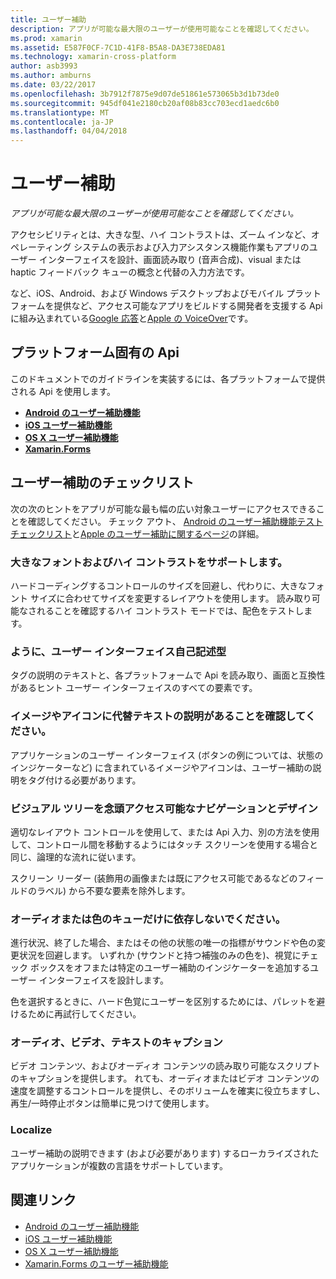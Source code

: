 ```yaml
---
title: ユーザー補助
description: アプリが可能な最大限のユーザーが使用可能なことを確認してください。
ms.prod: xamarin
ms.assetid: E587F0CF-7C1D-41F8-B5A8-DA3E738EDA81
ms.technology: xamarin-cross-platform
author: asb3993
ms.author: amburns
ms.date: 03/22/2017
ms.openlocfilehash: 3b7912f7875e9d07de51861e573065b3d1b73de0
ms.sourcegitcommit: 945df041e2180cb20af08b83cc703ecd1aedc6b0
ms.translationtype: MT
ms.contentlocale: ja-JP
ms.lasthandoff: 04/04/2018
---
```

# <a name="accessibility"></a>ユーザー補助

_アプリが可能な最大限のユーザーが使用可能なことを確認してください。_

アクセシビリティとは、大きな型、ハイ コントラストは、ズーム インなど、オペレーティング システムの表示および入力アシスタンス機能作業もアプリのユーザー インターフェイスを設計、画面読み取り (音声合成)、visual または haptic フィードバック キューの概念と代替の入力方法です。

など、iOS、Android、および Windows デスクトップおよびモバイル プラットフォームを提供など、アクセス可能なアプリをビルドする開発者を支援する Api に組み込まれている[Google 応答](https://play.google.com/store/apps/details?id=com.google.android.marvin.talkback)と[Apple の VoiceOver](http://www.apple.com/accessibility/ios/voiceover/)です。

## <a name="platform-specific-apis"></a>プラットフォーム固有の Api

このドキュメントでのガイドラインを実装するには、各プラットフォームで提供される Api を使用します。

- [**Android のユーザー補助機能**](~/android/app-fundamentals/accessibility.md)
- [**iOS ユーザー補助機能**](~/ios/app-fundamentals/accessibility.md)
- [**OS X ユーザー補助機能**](~/mac/app-fundamentals/accessibility.md)
- [**Xamarin.Forms**](~/xamarin-forms/app-fundamentals/accessibility/index.md)

<a name="checklist" />

## <a name="accessibility-checklist"></a>ユーザー補助のチェックリスト

次の次のヒントをアプリが可能な最も幅の広い対象ユーザーにアクセスできることを確認してください。 チェック アウト、 [Android のユーザー補助機能テスト チェックリスト](http://developer.android.com/training/accessibility/testing.html)と[Apple のユーザー補助に関するページ](http://www.apple.com/accessibility/)の詳細。

### <a name="support-large-fonts-and-high-contrast"></a>大きなフォントおよびハイ コントラストをサポートします。

ハードコーディングするコントロールのサイズを回避し、代わりに、大きなフォント サイズに合わせてサイズを変更するレイアウトを使用します。
読み取り可能なされることを確認するハイ コントラスト モードでは、配色をテストします。

### <a name="make-the-user-interface-self-describing"></a>ように、ユーザー インターフェイス自己記述型

タグの説明のテキストと、各プラットフォームで Api を読み取り、画面と互換性があるヒント ユーザー インターフェイスのすべての要素です。

### <a name="ensure-that-images-and-icons-have-an-alternate-text-description"></a>イメージやアイコンに代替テキストの説明があることを確認してください。

アプリケーションのユーザー インターフェイス (ボタンの例については、状態のインジケーターなど) に含まれているイメージやアイコンは、ユーザー補助の説明をタグ付ける必要があります。

### <a name="design-the-visual-tree-with-accessible-navigation-in-mind"></a>ビジュアル ツリーを念頭アクセス可能なナビゲーションとデザイン

適切なレイアウト コントロールを使用して、または Api 入力、別の方法を使用して、コントロール間を移動するようにはタッチ スクリーンを使用する場合と同じ、論理的な流れに従います。

スクリーン リーダー (装飾用の画像または既にアクセス可能であるなどのフィールドのラベル) から不要な要素を除外します。

### <a name="dont-rely-on-audio-or-color-cues-alone"></a>オーディオまたは色のキューだけに依存しないでください。

進行状況、終了した場合、またはその他の状態の唯一の指標がサウンドや色の変更状況を回避します。 いずれか (サウンドと持つ補強のみの色を)、視覚にチェック ボックスをオフまたは特定のユーザー補助のインジケーターを追加するユーザー インターフェイスを設計します。

色を選択するときに、ハード色覚にユーザーを区別するためには、パレットを避けるために再試行してください。

### <a name="captioning-for-video-text-for-audio"></a>オーディオ、ビデオ、テキストのキャプション

ビデオ コンテンツ、およびオーディオ コンテンツの読み取り可能なスクリプトのキャプションを提供します。 れても、オーディオまたはビデオ コンテンツの速度を調整するコントロールを提供し、そのボリュームを確実に役立ちますし、再生/一時停止ボタンは簡単に見つけて使用します。

### <a name="localize"></a>Localize

ユーザー補助の説明できます (および必要があります) するローカライズされたアプリケーションが複数の言語をサポートしています。



## <a name="related-links"></a>関連リンク

- [Android のユーザー補助機能](~/android/app-fundamentals/accessibility.md)
- [iOS ユーザー補助機能](~/ios/app-fundamentals/accessibility.md)
- [OS X ユーザー補助機能](~/mac/app-fundamentals/accessibility.md)
- [Xamarin.Forms のユーザー補助機能](~/xamarin-forms/app-fundamentals/accessibility/index.md)
